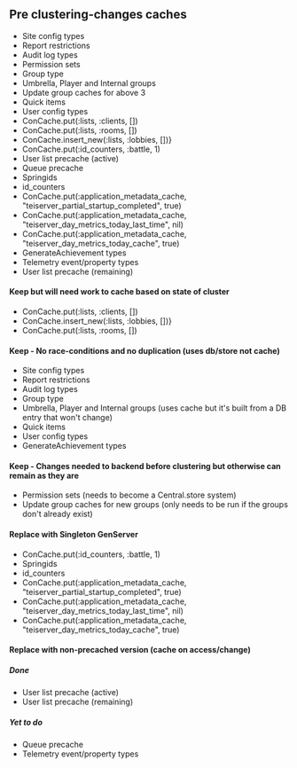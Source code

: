 ## Pre clustering-changes caches
- Site config types
- Report restrictions
- Audit log types
- Permission sets
- Group type
- Umbrella, Player and Internal groups
- Update group caches for above 3
- Quick items
- User config types
- ConCache.put(:lists, :clients, [])
- ConCache.put(:lists, :rooms, [])
- ConCache.insert_new(:lists, :lobbies, [])}
- ConCache.put(:id_counters, :battle, 1)
- User list precache (active)
- Queue precache
- Springids
- id_counters
- ConCache.put(:application_metadata_cache, "teiserver_partial_startup_completed", true)
- ConCache.put(:application_metadata_cache, "teiserver_day_metrics_today_last_time", nil)
- ConCache.put(:application_metadata_cache, "teiserver_day_metrics_today_cache", true)
- GenerateAchievement types
- Telemetry event/property types
- User list precache (remaining)

#### Keep but will need work to cache based on state of cluster
- ConCache.put(:lists, :clients, [])
- ConCache.insert_new(:lists, :lobbies, [])}
- ConCache.put(:lists, :rooms, [])

#### Keep - No race-conditions and no duplication (uses db/store not cache)
- Site config types
- Report restrictions
- Audit log types
- Group type
- Umbrella, Player and Internal groups (uses cache but it's built from a DB entry that won't change)
- Quick items
- User config types
- GenerateAchievement types

#### Keep - Changes needed to backend before clustering but otherwise can remain as they are
- Permission sets (needs to become a Central.store system)
- Update group caches for new groups (only needs to be run if the groups don't already exist)

#### Replace with Singleton GenServer
- ConCache.put(:id_counters, :battle, 1)
- Springids
- id_counters
- ConCache.put(:application_metadata_cache, "teiserver_partial_startup_completed", true)
- ConCache.put(:application_metadata_cache, "teiserver_day_metrics_today_last_time", nil)
- ConCache.put(:application_metadata_cache, "teiserver_day_metrics_today_cache", true)

#### Replace with non-precached version (cache on access/change)
##### Done
- User list precache (active)
- User list precache (remaining)

##### Yet to do
- Queue precache
- Telemetry event/property types
